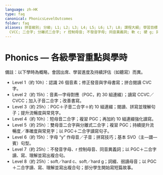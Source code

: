 ```yaml
---
language: zh-HK
type: faq
canonical: PhonicsLevelOutcomes
folder: faq
aliases: 拼音級別; 分級; L1; L2; L3; L4; L5; L6; L7; L8; 課程大綱; 學習目標; 音素; 字母對應; PGC; CCVC;
  CVCC; 二合字; 分離式二合字; r 控制母音; 不發音字母; 同音異義詞; 軟 c; 硬 g; 詞綴; 弱讀母音; 常見字; 學時
---
```

# Phonics — 各級學習重點與學時

備註：以下學時為概略，會因出席、學習進度及持續評估（如聽寫）而異。

- Level 1（約 10h）：認識 26 個音素；修正發音與字母書寫；拼合閱讀 CVC 字。  
- Level 2（約 15h）：音素—字母對應（PGC，約 30 組連綴）；讀寫 CCVC／CVCC；加入子音二合字；改善書寫。  
- Level 3（約 25h）：PGC＋子音二合字＋約 10 組連綴；閱讀、拼寫並理解句子；提升流暢度與常見字。  
- Level 4（約 10h）：短母音二合字；複習 PGC；再加約 10 組連綴強化讀寫。  
- Level 5（約 25h）：雙母音二合字與分離式二合字；複習 PGC；持續提升流暢度／準確度與常見字；以 PGC＋二合字讀寫句子。  
- Level 6（約 15h）：字母 “y” 作母音／子音；拼寫技巧；基本 SVO（主—謂—賓）句型。  
- Level 7（約 25h）：不發音字母、r 控制母音、同音異義詞；以 PGC＋二合字讀、寫、理解並寫出複合句。  
- Level 8（約 25h）：soft／hard c、soft／hard g；詞綴、弱讀母音；以 PGC＋二合字讀、寫、理解並寫出複合句；部分學生開始寫短篇故事。
